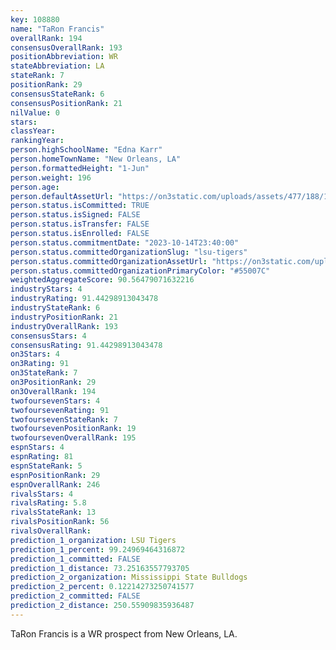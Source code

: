```yaml
---
key: 108880
name: "TaRon Francis"
overallRank: 194
consensusOverallRank: 193
positionAbbreviation: WR
stateAbbreviation: LA
stateRank: 7
positionRank: 29
consensusStateRank: 6
consensusPositionRank: 21
nilValue: 0
stars: 
classYear: 
rankingYear: 
person.highSchoolName: "Edna Karr"
person.homeTownName: "New Orleans, LA"
person.formattedHeight: "1-Jun"
person.weight: 196
person.age: 
person.defaultAssetUrl: "https://on3static.com/uploads/assets/477/188/188477.jpg"
person.status.isCommitted: TRUE
person.status.isSigned: FALSE
person.status.isTransfer: FALSE
person.status.isEnrolled: FALSE
person.status.commitmentDate: "2023-10-14T23:40:00"
person.status.committedOrganizationSlug: "lsu-tigers"
person.status.committedOrganizationAssetUrl: "https://on3static.com/uploads/assets/10/150/150010.svg"
person.status.committedOrganizationPrimaryColor: "#55007C"
weightedAggregateScore: 90.56479071632216
industryStars: 4
industryRating: 91.44298913043478
industryStateRank: 6
industryPositionRank: 21
industryOverallRank: 193
consensusStars: 4
consensusRating: 91.44298913043478
on3Stars: 4
on3Rating: 91
on3StateRank: 7
on3PositionRank: 29
on3OverallRank: 194
twofoursevenStars: 4
twofoursevenRating: 91
twofoursevenStateRank: 7
twofoursevenPositionRank: 19
twofoursevenOverallRank: 195
espnStars: 4
espnRating: 81
espnStateRank: 5
espnPositionRank: 29
espnOverallRank: 246
rivalsStars: 4
rivalsRating: 5.8
rivalsStateRank: 13
rivalsPositionRank: 56
rivalsOverallRank: 
prediction_1_organization: LSU Tigers
prediction_1_percent: 99.24969464316872
prediction_1_committed: FALSE
prediction_1_distance: 73.25163557793705
prediction_2_organization: Mississippi State Bulldogs
prediction_2_percent: 0.12214273250741577
prediction_2_committed: FALSE
prediction_2_distance: 250.55909835936487
---
```

TaRon Francis is a WR prospect from New Orleans, LA.
